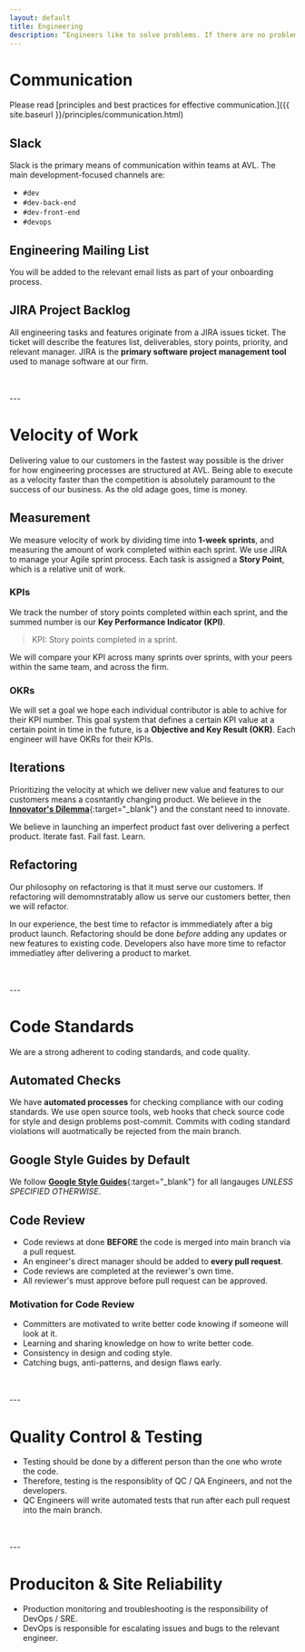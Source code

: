 ```yaml
---
layout: default
title: Engineering
description: “Engineers like to solve problems. If there are no problems handily available, they will create their own problems.”
---
```


# Communication

Please read [principles and best practices for effective communication.]({{ site.baseurl }}/principles/communication.html)

## Slack
Slack is the primary means of communication within teams at AVL. The main development-focused channels are:
* `#dev`
* `#dev-back-end`
* `#dev-front-end`
* `#devops`

## Engineering Mailing List
You will be added to the relevant email lists as part of your onboarding process.

## JIRA Project Backlog

All engineering tasks and features originate from a JIRA issues ticket. The ticket will describe the features list, deliverables, story points, priority, and relevant manager. JIRA is the **primary software project management tool** used to manage software at our firm.

<br>
<br>
---

# Velocity of Work

Delivering value to our customers in the fastest way possible is the driver for how engineering processes are structured at AVL. Being able to execute as a velocity faster than the competition is absolutely paramount to the success of our business. As the old adage goes, time is money.

## Measurement

We measure velocity of work by dividing time into **1-week sprints**, and measuring the amount of work completed within each sprint. We use JIRA to manage your Agile sprint process. Each task is assigned a **Story Point**, which is a relative unit of work.

### KPIs

We track the number of story points completed within each sprint, and the summed number is our **Key Performance Indicator (KPI)**.

> KPI: Story points completed in a sprint.

We will compare your KPI across many sprints over sprints, with your peers within the same team, and across the firm.

### OKRs

We will set a goal we hope each individual contributor is able to achive for their KPI number. This goal system that defines a certain KPI value at a certain point in time in the future, is a **Objective and Key Result (OKR)**. Each engineer will have OKRs for their KPIs.


## Iterations

Prioritizing the velocity at which we deliver new value and features to our customers means a cosntantly changing product. We believe in the [**Innovator's Dilemma**](https://en.wikipedia.org/wiki/The_Innovator%27s_Dilemma){:target="_blank"} and the constant need to innovate. 

We believe in launching an imperfect product fast over delivering a perfect product. Iterate fast. Fail fast. Learn.

## Refactoring

Our philosophy on refactoring is that it must serve our customers. If refactoring will demomnstratably allow us serve our customers better, then we will refactor.

In our experience, the best time to refactor is immmediately after a big product launch. Refactoring should be done *before* adding any updates or new features to existing code. Developers also have more time to refactor immediatley after delivering a product to market.

<br>
<br>
---

# Code Standards

We are a strong adherent to coding standards, and code quality. 

## Automated Checks

We have **automated processes** for checking compliance with our coding standards. We use open source tools, web hooks that check source code for style and design problems post-commit. Commits with coding standard violations will auotmatically be rejected from the main branch.

## Google Style Guides by Default

We follow [**Google Style Guides**](https://google.github.io/styleguide/){:target="_blank"} for all langauges *UNLESS SPECIFIED OTHERWISE*. 

## Code Review

* Code reviews at done **BEFORE** the code is merged into main branch via a pull request.
* An engineer's direct manager should be added to **every pull request**.
* Code reviews are completed at the reviewer's own time.
* All reviewer's must approve before pull request can be approved.

### Motivation for Code Review

* Committers are motivated to write better code knowing if someone will look at it.
* Learning and sharing knowledge on how to write better code.
* Consistency in design and coding style.
* Catching bugs, anti-patterns, and design flaws early.

<br>
<br>
---

# Quality Control & Testing

* Testing should be done by a different person than the one who wrote the code.
* Therefore, testing is the responsiblity of QC / QA Engineers, and not the developers.
* QC Engineers will write automated tests that run after each pull request into the main branch.

<br>
<br>
---

# Produciton & Site Reliability

* Production monitoring and troubleshooting is the responsibility of DevOps / SRE.
* DevOps is responsible for escalating issues and bugs to the relevant engineer.

